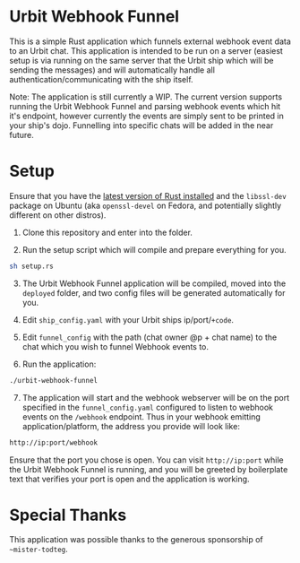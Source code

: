 # Urbit Webhook Funnel

This is a simple Rust application which funnels external webhook event data to an Urbit chat. This application is intended to be run on a server (easiest setup is via running on the same server that the Urbit ship which will be sending the messages) and will automatically handle all authentication/communicating with the ship itself.

Note: The application is still currently a WIP. The current version supports running the Urbit Webhook Funnel and parsing webhook events which hit it's endpoint, however currently the events are simply sent to be printed in your ship's dojo. Funnelling into specific chats will be added in the near future.

# Setup

Ensure that you have the [latest version of Rust installed](https://rustup.rs/) and the `libssl-dev` package on Ubuntu (aka `openssl-devel` on Fedora, and potentially slightly different on other distros).

1. Clone this repository and enter into the folder.

2. Run the setup script which will compile and prepare everything for you.

```sh
sh setup.rs
```

3. The Urbit Webhook Funnel application will be compiled, moved into the `deployed` folder, and two config files will be generated automatically for you.

4. Edit `ship_config.yaml` with your Urbit ships ip/port/`+code`.

5. Edit `funnel_config` with the path (chat owner @p + chat name) to the chat which you wish to funnel Webhook events to.

6. Run the application:

```sh
./urbit-webhook-funnel
```

7. The application will start and the webhook webserver will be on the port specified in the `funnel_config.yaml` configured to listen to webhook events on the `/webhook` endpoint. Thus in your webhook emitting application/platform, the address you provide will look like:

```html
http://ip:port/webhook
```

Ensure that the port you chose is open. You can visit `http://ip:port` while the Urbit Webhook Funnel is running, and you will be greeted by boilerplate text that verifies your port is open and the application is working.

# Special Thanks

This application was possible thanks to the generous sponsorship of `~mister-todteg`.
